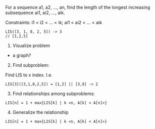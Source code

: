 For a sequence a1, a2, ..., an, find the length of the longest increasing subsequence ai1, ai2, ..., aik.

Constraints: i1 < i2 < ... < ik; ai1 < ai2 < ... < aik

```
LIS([3, 1, 8, 2, 5]) -> 3
// [1,2,5]
```

1. Visualize problem

- a graph?

2. Find subproblem:

Find LIS to x index. I.e.

```
LIS[3]([3,1,8,2,5]) = [1,2] || [3,8] -> 2
```

3. Find relationships among subproblems:

```
LIS[n] = 1 + max{LIS[k] | k <n, A[k] < A[n]>}
```

4. Generalize the relationship

```
LIS[n] = 1 + max{LIS[k] | k <n, A[k] < A[n]>}
```
